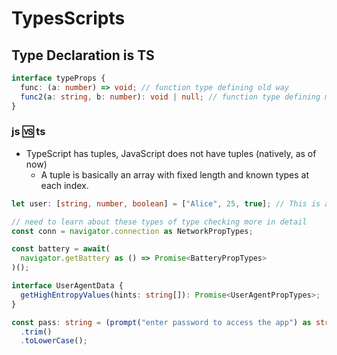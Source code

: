 # **TypesScripts**

## **Type Declaration is TS**

```ts
interface typeProps {
  func: (a: number) => void; // function type defining old way
  func2(a: string, b: number): void | null; // function type defining modern way
}
```

### js 🆚 ts

- TypeScript has tuples, JavaScript does not have tuples (natively, as of now)
  - A tuple is basically an array with fixed length and known types at each index.

```ts
let user: [string, number, boolean] = ["Alice", 25, true]; // This is a tuple type in ts
```

```ts
// need to learn about these types of type checking more in detail
const conn = navigator.connection as NetworkPropTypes;

const battery = await(
  navigator.getBattery as () => Promise<BatteryPropTypes>
)();

interface UserAgentData {
  getHighEntropyValues(hints: string[]): Promise<UserAgentPropTypes>;
}

const pass: string = (prompt("enter password to access the app") as string)
  .trim()
  .toLowerCase();
```
